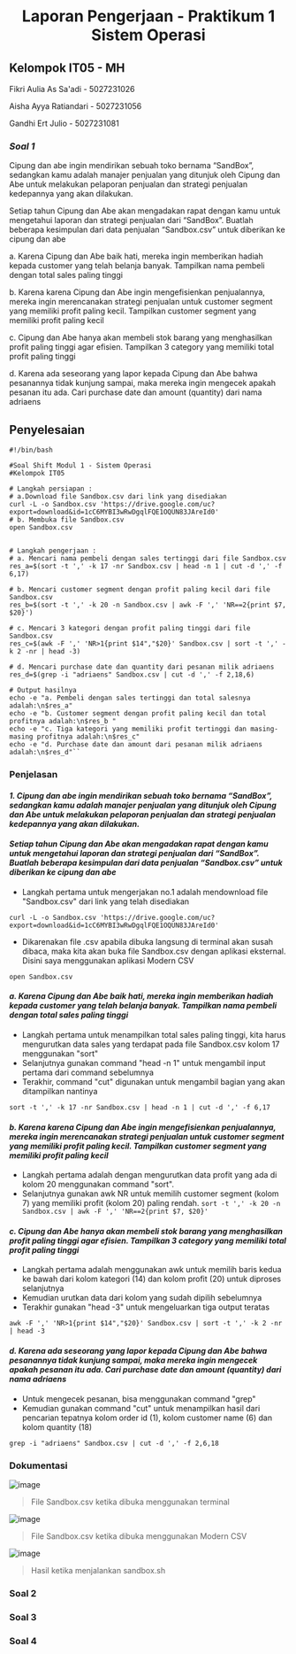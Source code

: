 <div align=center>

# Laporan Pengerjaan - Praktikum 1 Sistem Operasi

</div>


## Kelompok IT05 - MH
Fikri Aulia As Sa'adi - 5027231026

Aisha Ayya Ratiandari - 5027231056

Gandhi Ert Julio - 5027231081

### _Soal 1_
Cipung dan abe ingin mendirikan sebuah toko bernama “SandBox”, sedangkan kamu adalah manajer penjualan yang ditunjuk oleh Cipung dan Abe untuk melakukan pelaporan penjualan dan strategi penjualan kedepannya yang akan dilakukan.

Setiap tahun Cipung dan Abe akan mengadakan rapat dengan kamu untuk mengetahui laporan dan strategi penjualan dari “SandBox”. Buatlah beberapa kesimpulan dari data penjualan “Sandbox.csv” untuk diberikan ke cipung dan abe 

a. Karena Cipung dan Abe baik hati, mereka ingin memberikan hadiah kepada customer yang telah belanja banyak. Tampilkan nama pembeli dengan total sales paling tinggi

b. Karena karena Cipung dan Abe ingin mengefisienkan penjualannya, mereka ingin merencanakan strategi penjualan untuk customer segment yang memiliki profit paling kecil. Tampilkan customer segment yang memiliki profit paling kecil

c. Cipung dan Abe hanya akan membeli stok barang yang menghasilkan profit paling tinggi agar efisien. Tampilkan 3 category yang memiliki total profit paling tinggi 

d. Karena ada seseorang yang lapor kepada Cipung dan Abe bahwa pesanannya tidak kunjung sampai, maka mereka ingin mengecek apakah pesanan itu ada. Cari purchase date dan amount (quantity) dari nama adriaens

## Penyelesaian
```
#!/bin/bash

#Soal Shift Modul 1 - Sistem Operasi
#Kelompok IT05

# Langkah persiapan :
# a.Download file Sandbox.csv dari link yang disediakan
curl -L -o Sandbox.csv 'https://drive.google.com/uc?export=download&id=1cC6MYBI3wRwDgqlFQE1OQUN83JAreId0'
# b. Membuka file Sandbox.csv
open Sandbox.csv


# Langkah pengerjaan : 
# a. Mencari nama pembeli dengan sales tertinggi dari file Sandbox.csv
res_a=$(sort -t ',' -k 17 -nr Sandbox.csv | head -n 1 | cut -d ',' -f 6,17)

# b. Mencari customer segment dengan profit paling kecil dari file Sandbox.csv
res_b=$(sort -t ',' -k 20 -n Sandbox.csv | awk -F ',' 'NR==2{print $7, $20}')

# c. Mencari 3 kategori dengan profit paling tinggi dari file Sandbox.csv
res_c=$(awk -F ',' 'NR>1{print $14","$20}' Sandbox.csv | sort -t ',' -k 2 -nr | head -3)

# d. Mencari purchase date dan quantity dari pesanan milik adriaens
res_d=$(grep -i "adriaens" Sandbox.csv | cut -d ',' -f 2,18,6)

# Output hasilnya
echo -e "a. Pembeli dengan sales tertinggi dan total salesnya adalah:\n$res_a"
echo -e "b. Customer segment dengan profit paling kecil dan total profitnya adalah:\n$res_b "
echo -e "c. Tiga kategori yang memiliki profit tertinggi dan masing-masing profitnya adalah:\n$res_c"
echo -e "d. Purchase date dan amount dari pesanan milik adriaens adalah:\n$res_d"``
```
### Penjelasan
#### _1. Cipung dan abe ingin mendirikan sebuah toko bernama “SandBox”, sedangkan kamu adalah manajer penjualan yang ditunjuk oleh Cipung dan Abe untuk melakukan pelaporan penjualan dan strategi penjualan kedepannya yang akan dilakukan._

#### _Setiap tahun Cipung dan Abe akan mengadakan rapat dengan kamu untuk mengetahui laporan dan strategi penjualan dari “SandBox”. Buatlah beberapa kesimpulan dari data penjualan “Sandbox.csv” untuk diberikan ke cipung dan abe_

- Langkah pertama untuk mengerjakan no.1 adalah mendownload file "Sandbox.csv" dari link yang telah disediakan

`
curl -L -o Sandbox.csv 'https://drive.google.com/uc?export=download&id=1cC6MYBI3wRwDgqlFQE1OQUN83JAreId0'
`

- Dikarenakan file .csv apabila dibuka langsung di terminal akan susah dibaca, maka kita akan buka file Sandbox.csv dengan aplikasi eksternal. Disini saya menggunakan aplikasi Modern CSV

`
open Sandbox.csv
`

#### _a. Karena Cipung dan Abe baik hati, mereka ingin memberikan hadiah kepada customer yang telah belanja banyak. Tampilkan nama pembeli dengan total sales paling tinggi_

- Langkah pertama untuk menampilkan total sales paling tinggi, kita harus mengurutkan data sales yang terdapat pada file Sandbox.csv kolom 17 menggunakan "sort"
- Selanjutnya gunakan command "head -n 1" untuk mengambil input pertama dari command sebelumnya
- Terakhir, command "cut" digunakan untuk mengambil bagian yang akan ditampilkan nantinya

`
sort -t ',' -k 17 -nr Sandbox.csv | head -n 1 | cut -d ',' -f 6,17
`

#### _b. Karena karena Cipung dan Abe ingin mengefisienkan penjualannya, mereka ingin merencanakan strategi penjualan untuk customer segment yang memiliki profit paling kecil. Tampilkan customer segment yang memiliki profit paling kecil_

- Langkah pertama adalah dengan mengurutkan data profit yang ada di kolom 20 menggunakan command "sort".
- Selanjutnya gunakan awk NR untuk memilih customer segment (kolom 7) yang memiliki profit (kolom 20) paling rendah.
`
sort -t ',' -k 20 -n Sandbox.csv | awk -F ',' 'NR==2{print $7, $20}'
`

#### _c. Cipung dan Abe hanya akan membeli stok barang yang menghasilkan profit paling tinggi agar efisien. Tampilkan 3 category yang memiliki total profit paling tinggi_

- Langkah pertama adalah menggunakan awk untuk memilih baris kedua ke bawah dari kolom kategori (14) dan kolom profit (20) untuk diproses selanjutnya
- Kemudian urutkan data dari kolom yang sudah dipilih sebelumnya
- Terakhir gunakan "head -3" untuk mengeluarkan tiga output teratas

`
awk -F ',' 'NR>1{print $14","$20}' Sandbox.csv | sort -t ',' -k 2 -nr | head -3
`

#### _d. Karena ada seseorang yang lapor kepada Cipung dan Abe bahwa pesanannya tidak kunjung sampai, maka mereka ingin mengecek apakah pesanan itu ada. Cari purchase date dan amount (quantity) dari nama adriaens_

- Untuk mengecek pesanan, bisa menggunakan command "grep"
- Kemudian gunakan command "cut" untuk menampilkan hasil dari pencarian tepatnya kolom order id (1), kolom customer name (6) dan kolom quantity (18) 

`
grep -i "adriaens" Sandbox.csv | cut -d ',' -f 2,6,18
`

### Dokumentasi

![image](https://github.com/Gandhiert/Sisop-1-2024-MH-IT05/assets/142889150/90b937cf-d413-41c3-8426-bf65ce85def4)
>File Sandbox.csv ketika dibuka menggunakan terminal


![image](https://github.com/Gandhiert/Sisop-1-2024-MH-IT05/assets/142889150/a262d783-adb0-49b7-b98e-72f53a67e8c7)
>File Sandbox.csv ketika dibuka menggunakan Modern CSV


![image](https://github.com/Gandhiert/Sisop-1-2024-MH-IT05/assets/142889150/9511b736-4922-4e2f-86c1-465fe174b1d0)
>Hasil ketika menjalankan sandbox.sh



### Soal 2
### Soal 3
### Soal 4
